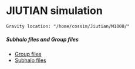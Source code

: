 # JIUTIAN simulation 

```
Gravity location: "/home/cossim/Jiutian/M1000/"
``` 

##### Subhalo files and Group files

* [Group   files](jiutian_groups.md) 
* [Subhalo files](jiutian_subhalos.md) 
